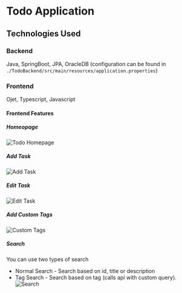 # Todo Application
## Technologies Used
### Backend
Java, SpringBoot, JPA, OracleDB (configuration can be found in `./TodoBackend/src/main/resources/application.properties`)

### Frontend
Ojet, Typescript, Javascript

#### Frontend Features
##### Homeopage
![Todo Homepage]("./images/todo_homepage.png")
##### Add Task
![Add Task]("./images/todo_addtask.png")
##### Edit Task
![Edit Task]("./images/todo_edittask.png")
##### Add Custom Tags
![Custom Tags]("./images/todo_tags.png")
##### Search
You can use two types of search
- Normal Search - Search based on id, title or description
- Tag Search - Search based on tag (calls api with custom query). <br />
![Search]("./images/todo_search.png")